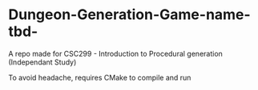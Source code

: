 # Dungeon-Generation-Game-name-tbd-
A repo made for CSC299 - Introduction to Procedural generation (Independant Study)

To avoid headache, requires CMake to compile and run
